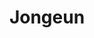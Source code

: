 ---
layout: home
home_text: It's funny how day by day nothing changes, but when you look back, everything is different. - C.S. Lewis
introduction: A CSED student and an NLP developer
title: Jongeun
---